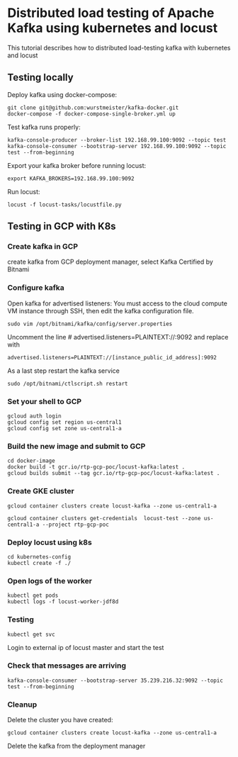 # Distributed load testing of Apache Kafka using kubernetes and locust #

This tutorial describes how to distributed load-testing kafka with kubernetes and locust


## Testing locally ##
Deploy kafka using docker-compose:

    git clone git@github.com:wurstmeister/kafka-docker.git
    docker-compose -f docker-compose-single-broker.yml up
Test kafka runs properly:
    
    kafka-console-producer --broker-list 192.168.99.100:9092 --topic test
    kafka-console-consumer --bootstrap-server 192.168.99.100:9092 --topic test --from-beginning

Export your kafka broker before running locust:

    export KAFKA_BROKERS=192.168.99.100:9092
Run locust:

    locust -f locust-tasks/locustfile.py

## Testing in GCP with K8s ##

### Create kafka in GCP ###

create kafka from GCP deployment manager, select Kafka Certified by Bitnami


### Configure kafka ###
Open kafka for advertised listeners:
You must access to the cloud compute VM instance through SSH, then edit the kafka configuration file.

    sudo vim /opt/bitnami/kafka/config/server.properties

Uncomment the line # advertised.listeners=PLAINTEXT://:9092 and replace with       

    advertised.listeners=PLAINTEXT://[instance_public_id_address]:9092

As a last step restart the kafka service

    sudo /opt/bitnami/ctlscript.sh restart


### Set your shell to GCP ###

    gcloud auth login
    gcloud config set region us-central1
    gcloud config set zone us-central1-a
    

### Build the new image and submit to GCP ###

    cd docker-image
    docker build -t gcr.io/rtp-gcp-poc/locust-kafka:latest .
    gcloud builds submit --tag gcr.io/rtp-gcp-poc/locust-kafka:latest .

### Create GKE cluster ###

    gcloud container clusters create locust-kafka --zone us-central1-a

    gcloud container clusters get-credentials  locust-test --zone us-central1-a --project rtp-gcp-poc


### Deploy locust using k8s ###

    cd kubernetes-config
    kubectl create -f ./


### Open logs of the worker ###

    kubectl get pods
    kubectl logs -f locust-worker-jdf8d


### Testing ###

    kubectl get svc

Login to external ip of locust master and start the test


### Check that messages are arriving ###

    kafka-console-consumer --bootstrap-server 35.239.216.32:9092 --topic test --from-beginning


### Cleanup ###

Delete the cluster you have created:

    gcloud container clusters create locust-kafka --zone us-central1-a
    
Delete the kafka from the deployment manager


